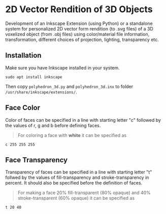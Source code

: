 # 2D Vector Rendition of 3D Objects

Development of an Inkscape Extension (using Python) or a standalone system for personalized 2D vector form rendition (to .svg files) of a 3D voxelized object (from .obj files) using color/material file information, transformation, different choices of projection, lighting, transparency etc.

## Installation
Make sure you have Inkscape installed in your system.
```
sudo apt install inkscape
```
Then copy `polyhedron_3d.py` and `polyhedron_3d.inx` to folder `/usr/share/inkscape/extensions/`.

## Face Color

Color of faces can be specified in a line with starting letter "c" followed by the values of r, g and b before defining faces. 
>For coloring a face with **white** it can be specified as
```
c 255 255 255
```
## Face Transparency

Transparency of faces can be specified in a line with starting letter "t" follwed by the values of fill-transparency and stroke-transparency in percent. It should also be specified before the definition of faces.
>For making a face 20% fill-transparent (80% opaque) and 40% stroke-transparent (60% opaque) it can be specified as
```
t 20 40
```
